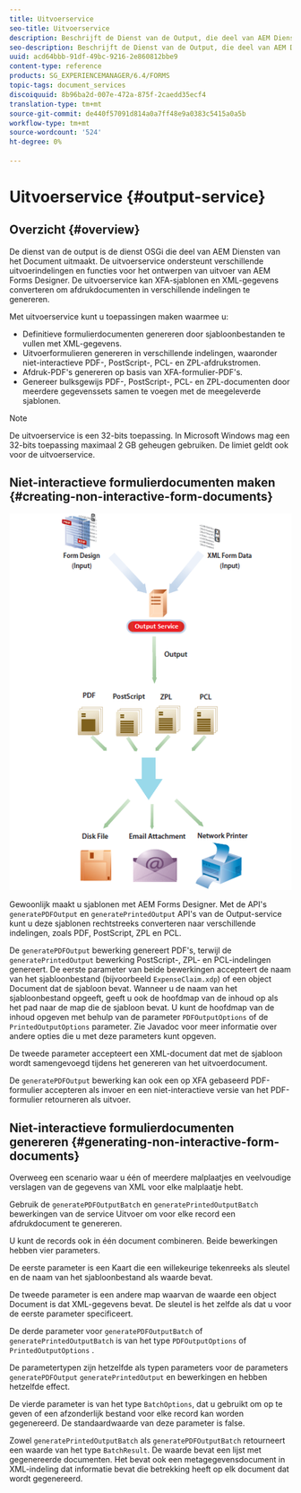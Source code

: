 ```yaml
---
title: Uitvoerservice
seo-title: Uitvoerservice
description: Beschrijft de Dienst van de Output, die deel van AEM Diensten van het Document uitmaakt
seo-description: Beschrijft de Dienst van de Output, die deel van AEM Diensten van het Document uitmaakt
uuid: acd64bbb-91df-49bc-9216-2e860812bbe9
content-type: reference
products: SG_EXPERIENCEMANAGER/6.4/FORMS
topic-tags: document_services
discoiquuid: 8b96ba2d-007e-472a-875f-2caedd35ecf4
translation-type: tm+mt
source-git-commit: de440f57091d814a0a7ff48e9a0383c5415a0a5b
workflow-type: tm+mt
source-wordcount: '524'
ht-degree: 0%

---
```



# Uitvoerservice {#output-service}

## Overzicht {#overview}

De dienst van de output is de dienst OSGi die deel van AEM Diensten van het Document uitmaakt. De uitvoerservice ondersteunt verschillende uitvoerindelingen en functies voor het ontwerpen van uitvoer van AEM Forms Designer. De uitvoerservice kan XFA-sjablonen en XML-gegevens converteren om afdrukdocumenten in verschillende indelingen te genereren.

Met uitvoerservice kunt u toepassingen maken waarmee u:

* Definitieve formulierdocumenten genereren door sjabloonbestanden te vullen met XML-gegevens.
* Uitvoerformulieren genereren in verschillende indelingen, waaronder niet-interactieve PDF-, PostScript-, PCL- en ZPL-afdrukstromen.
* Afdruk-PDF&#39;s genereren op basis van XFA-formulier-PDF&#39;s.
* Genereer bulksgewijs PDF-, PostScript-, PCL- en ZPL-documenten door meerdere gegevenssets samen te voegen met de meegeleverde sjablonen.

>[!NOTE]
>
>De uitvoerservice is een 32-bits toepassing. In Microsoft Windows mag een 32-bits toepassing maximaal 2 GB geheugen gebruiken. De limiet geldt ook voor de uitvoerservice.

## Niet-interactieve formulierdocumenten maken {#creating-non-interactive-form-documents}

![usingoutput_modified](assets/usingoutput_modified.png)

Gewoonlijk maakt u sjablonen met AEM Forms Designer. Met de API&#39;s `generatePDFOutput` en `generatePrintedOutput` API&#39;s van de Output-service kunt u deze sjablonen rechtstreeks converteren naar verschillende indelingen, zoals PDF, PostScript, ZPL en PCL.

De `generatePDFOutput` bewerking genereert PDF&#39;s, terwijl de `generatePrintedOutput` bewerking PostScript-, ZPL- en PCL-indelingen genereert. De eerste parameter van beide bewerkingen accepteert de naam van het sjabloonbestand (bijvoorbeeld `ExpenseClaim.xdp`) of een object Document dat de sjabloon bevat. Wanneer u de naam van het sjabloonbestand opgeeft, geeft u ook de hoofdmap van de inhoud op als het pad naar de map die de sjabloon bevat. U kunt de hoofdmap van de inhoud opgeven met behulp van de parameter `PDFOutputOptions` of de `PrintedOutputOptions` parameter. Zie Javadoc voor meer informatie over andere opties die u met deze parameters kunt opgeven.

De tweede parameter accepteert een XML-document dat met de sjabloon wordt samengevoegd tijdens het genereren van het uitvoerdocument.

De `generatePDFOutput` bewerking kan ook een op XFA gebaseerd PDF-formulier accepteren als invoer en een niet-interactieve versie van het PDF-formulier retourneren als uitvoer.

## Niet-interactieve formulierdocumenten genereren {#generating-non-interactive-form-documents}

Overweeg een scenario waar u één of meerdere malplaatjes en veelvoudige verslagen van de gegevens van XML voor elke malplaatje hebt.

Gebruik de `generatePDFOutputBatch` en `generatePrintedOutputBatch` bewerkingen van de service Uitvoer om voor elke record een afdrukdocument te genereren.

U kunt de records ook in één document combineren. Beide bewerkingen hebben vier parameters.

De eerste parameter is een Kaart die een willekeurige tekenreeks als sleutel en de naam van het sjabloonbestand als waarde bevat.

De tweede parameter is een andere map waarvan de waarde een object Document is dat XML-gegevens bevat. De sleutel is het zelfde als dat u voor de eerste parameter specificeert.

De derde parameter voor `generatePDFOutputBatch` of `generatePrintedOutputBatch` is van het type `PDFOutputOptions` of `PrintedOutputOptions` .

De parametertypen zijn hetzelfde als typen parameters voor de parameters `generatePDFOutput` `generatePrintedOutput` en bewerkingen en hebben hetzelfde effect.

De vierde parameter is van het type `BatchOptions`, dat u gebruikt om op te geven of een afzonderlijk bestand voor elke record kan worden gegenereerd. De standaardwaarde van deze parameter is false.

Zowel `generatePrintedOutputBatch` als `generatePDFOutputBatch` retourneert een waarde van het type `BatchResult`. De waarde bevat een lijst met gegenereerde documenten. Het bevat ook een metagegevensdocument in XML-indeling dat informatie bevat die betrekking heeft op elk document dat wordt gegenereerd.
